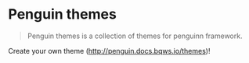 # Penguin themes

> Penguin themes is a collection of themes for penguinn framework. 

Create your own theme (http://penguin.docs.bqws.io/themes)!
